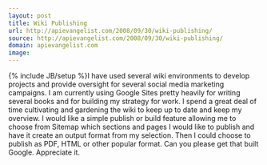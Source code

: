 ```yaml
---
layout: post
title: Wiki Publishing
url: http://apievangelist.com/2008/09/30/wiki-publishing/
source: http://apievangelist.com/2008/09/30/wiki-publishing/
domain: apievangelist.com
image: 
---
```

{% include JB/setup %}I have used several wiki environments to develop projects and provide oversight for several social media marketing campaigns.
I am currently using Google Sites pretty heavily for writing several books and for building my strategy for work. I spend a great deal of time cultivating and gardening the wiki to keep up to date and keep my overview.
I would like a simple publish or build feature allowing me to choose from Sitemap which sections and pages I would like to publish and have it create an output format from my selection.
Then I could choose to publish as PDF, HTML or other popular format. Can you please get that built Google. Appreciate it.